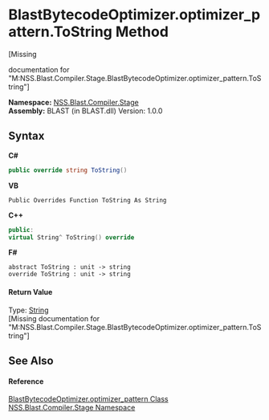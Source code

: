# BlastBytecodeOptimizer.optimizer_pattern.ToString Method 
 

\[Missing <summary> documentation for "M:NSS.Blast.Compiler.Stage.BlastBytecodeOptimizer.optimizer_pattern.ToString"\]

**Namespace:**&nbsp;<a href="f44e629d-16ad-ce78-c6d1-bb239589698b.md">NSS.Blast.Compiler.Stage</a><br />**Assembly:**&nbsp;BLAST (in BLAST.dll) Version: 1.0.0

## Syntax

**C#**<br />
``` C#
public override string ToString()
```

**VB**<br />
``` VB
Public Overrides Function ToString As String
```

**C++**<br />
``` C++
public:
virtual String^ ToString() override
```

**F#**<br />
``` F#
abstract ToString : unit -> string 
override ToString : unit -> string 
```


#### Return Value
Type: <a href="https://docs.microsoft.com/dotnet/api/system.string" target="_blank" rel="noopener noreferrer">String</a><br />\[Missing <returns> documentation for "M:NSS.Blast.Compiler.Stage.BlastBytecodeOptimizer.optimizer_pattern.ToString"\]

## See Also


#### Reference
<a href="d5ed229e-e370-7fa2-1e0f-de86cb71337b.md">BlastBytecodeOptimizer.optimizer_pattern Class</a><br /><a href="f44e629d-16ad-ce78-c6d1-bb239589698b.md">NSS.Blast.Compiler.Stage Namespace</a><br />